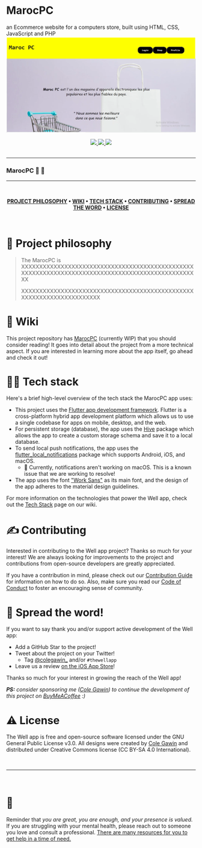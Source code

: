 # MarocPC

an Ecommerce website for a computers store, built using HTML, CSS, JavaScript and PHP
![MarocPC](thumbnail.png)

<div align='center'>
  
<a href='https://github.com/babe-saleh-mahfoud/MarocPC/releases'>
  
<img src='https://img.shields.io/github/v/release/babe-saleh-mahfoud/MarocPC?color=%23FDD835&label=version&style=for-the-badge'>
  
</a>
  
<a href='https://github.com/babe-saleh-mahfoud/MarocPC/blob/main/LICENSE'>
  
<img src='https://img.shields.io/github/license/babe-saleh-mahfoud/MarocPC?style=for-the-badge'>
  
</a>
  <img src='https://img.shields.io/badge/Dart-0175C2?style=for-the-badge&logo=dart&logoColor=white'>
</div>

<br />

---

### MarocPC 🥳 🚀

---

<br />

<div align="center">

**[PROJECT PHILOSOPHY](https://github.com/babe-saleh-mahfoud/MarocPC#-project-philosophy) •
[WIKI](https://github.com/babe-saleh-mahfoud/MarocPC#-wiki) •
[TECH STACK](https://github.com/babe-saleh-mahfoud/MarocPC#-tech-stack) •
[CONTRIBUTING](https://github.com/babe-saleh-mahfoud/MarocPC#%EF%B8%8F-contributing) •
[SPREAD THE WORD](https://github.com/babe-saleh-mahfoud/MarocPC#-spread-the-word) •
[LICENSE](https://github.com/babe-saleh-mahfoud/MarocPC#%EF%B8%8F-license)**

</div>

<br />

# 🧐 Project philosophy

> The MarocPC is XXXXXXXXXXXXXXXXXXXXXXXXXXXXXXXXXXXXXXXXXXXXXXXXXXXXXXXXXXXXXXXXXXXXXXXXXXXXXXXXXXXXXXXXXXXXXXXXXX
>
> XXXXXXXXXXXXXXXXXXXXXXXXXXXXXXXXXXXXXXXXXXXXXXXXXXXXXXXXXXXXXXXXXXXXXX

# 📒 Wiki

This project repository has [MarocPC](https://github.com/babe-saleh-mahfoud/MarocPC/wiki) (currently WIP) that you should consider reading! It goes into detail about the project from a more technical aspect. If you are interested in learning more about the app itself, go ahead and check it out!

# 👨‍💻 Tech stack

Here's a brief high-level overview of the tech stack the MarocPC app uses:

- This project uses the [Flutter app development framework](https://flutter.dev/). Flutter is a cross-platform hybrid app development platform which allows us to use a single codebase for apps on mobile, desktop, and the web.
- For persistent storage (database), the app uses the [Hive](https://hivedb.dev/) package which allows the app to create a custom storage schema and save it to a local database.
- To send local push notifications, the app uses the [flutter_local_notifications](https://pub.dev/packages/flutter_local_notifications) package which supports Android, iOS, and macOS.
  - 🚨 Currently, notifications aren't working on macOS. This is a known issue that we are working to resolve!
- The app uses the font ["Work Sans"](https://fonts.google.com/specimen/Work+Sans) as its main font, and the design of the app adheres to the material design guidelines.

For more information on the technologies that power the Well app, check out the [Tech Stack](https://github.com/chroline/well_app/wiki/Tech-Stack) page on our wiki.

# ✍️ Contributing

Interested in contributing to the Well app project? Thanks so much for your interest! We are always looking for improvements to the project and contributions from open-source developers are greatly appreciated.

If you have a contribution in mind, please check out our [Contribution Guide](https://github.com/chroline/well_app/wiki/Contribution-Guide) for information on how to do so. Also, make sure you read our [Code of Conduct](https://github.com/chroline/well_app/wiki/Code-of-Conduct) to foster an encouraging sense of community.

# 🌟 Spread the word!

If you want to say thank you and/or support active development of the Well app:

- Add a GitHub Star to the project!
- Tweet about the project on your Twitter!
  - Tag [@colegawin\_](https://twitter.com/colegawin_) and/or `#thewellapp`
- Leave us a review [on the iOS App Store](https://apps.apple.com/us/app/well-reboot-your-mindset/id1573357406)!

Thanks so much for your interest in growing the reach of the Well app!

_**PS:** consider sponsoring me ([Cole Gawin](https://colegaw.in)) to continue the development of this project on [BuyMeACoffee](https://buymeacoffee.com/colegawin) :)_

# ⚠️ License

The Well app is free and open-source software licensed under the GNU General Public License v3.0. All designs were created by [Cole Gawin](https://github.com/chroline) and distributed under Creative Commons license (CC BY-SA 4.0 International).

<br />

---

<br />

# 💛

Reminder that _you are great, you are enough, and your presence is valued._ If you are struggling with your mental health, please reach out to someone you love and consult a professional. [There are many resources for you to get help in a time of need.](https://www.nimh.nih.gov/health/find-help)
